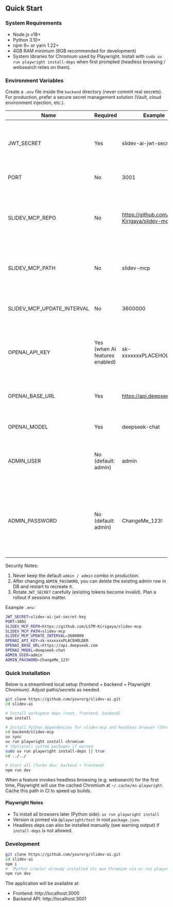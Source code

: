 ## Quick Start
### System Requirements
- Node.js v18+
- Python 3.10+
- npm 9+ or yarn 1.22+
- 4GB RAM minimum (8GB recommended for development)
- System libraries for Chromium used by Playwright. Install with `sudo uv run playwright install-deps` when first prompted (headless browsing / websearch relies on them).

### Environment Variables

Create a `.env` file inside the `backend` directory (never commit real secrets). For production, prefer a secure secret management solution (Vault, cloud environment injection, etc.).

| Name | Required | Example | Description |
| ---- | -------- | ------- | ----------- |
| JWT_SECRET | Yes | slidev-ai-jwt-secret-key | Symmetric key used to sign/verify JWT. Use a long random value in production. |
| PORT | No | 3001 | Backend service listening port. |
| SLIDEV_MCP_REPO | No | https://github.com/LSTM-Kirigaya/slidev-mcp | MCP (Model Capability Plugin) repository URL. Will be cloned if missing locally at startup. |
| SLIDEV_MCP_PATH | No | slidev-mcp | Local storage path for the MCP repo (relative to project root or absolute). |
| SLIDEV_MCP_UPDATE_INTERVAL | No | 3600000 | Auto update check interval for MCP in milliseconds (example is 1 hour). |
| OPENAI_API_KEY | Yes (when AI features enabled) | sk-xxxxxxxPLACEHOLDER | API key for an OpenAI-compatible endpoint. Use your own key; do NOT commit it. |
| OPENAI_BASE_URL | Yes | https://api.deepseek.com | Base URL of the OpenAI-compatible API (can point to self-hosted/proxy). |
| OPENAI_MODEL | Yes | deepseek-chat | Default model name; adjust as needed. |
| ADMIN_USER | No (default: admin) | admin | Admin username created at first startup. Change on first deployment. |
| ADMIN_PASSWORD | No (default: admin) | ChangeMe_123! | Plaintext admin password used only at initialization (hashed before storing). Use a strong random value in production. |

Security Notes:
1. Never keep the default `admin / admin` combo in production.
2. After changing `ADMIN_PASSWORD`, you can delete the existing admin row in DB and restart to recreate it.
3. Rotate `JWT_SECRET` carefully (existing tokens become invalid). Plan a rollout if sessions matter.

Example `.env`:

```bash
JWT_SECRET=slidev-ai-jwt-secret-key
PORT=3001
SLIDEV_MCP_REPO=https://github.com/LSTM-Kirigaya/slidev-mcp
SLIDEV_MCP_PATH=slidev-mcp
SLIDEV_MCP_UPDATE_INTERVAL=3600000
OPENAI_API_KEY=sk-xxxxxxxPLACEHOLDER
OPENAI_BASE_URL=https://api.deepseek.com
OPENAI_MODEL=deepseek-chat
ADMIN_USER=admin
ADMIN_PASSWORD=ChangeMe_123!
```

### Quick Installation

Below is a streamlined local setup (frontend + backend + Playwright Chromium). Adjust paths/secrets as needed.

```bash
git clone https://github.com/yourorg/slidev-ai.git
cd slidev-ai

# Install workspace deps (root, frontend, backend)
npm install

# Install Python dependencies for slidev-mcp and headless browser (Chromium)
cd backend/slidev-mcp
uv sync
uv run playwright install chromium
# (Optional) system packages if warned
sudo uv run playwright install-deps || true
cd ../../

# Start all (Turbo dev: backend + frontend)
npm run dev
```

When a feature invokes headless browsing (e.g. websearch) for the first time, Playwright will use the cached Chromium at `~/.cache/ms-playwright`. Cache this path in CI to speed up builds.

#### Playwright Notes
- To install all browsers later (Python side): `uv run playwright install`
- Version is pinned via `@playwright/test` in root `package.json`.
- Headless deps can also be installed manually (see warning output) if `install-deps` is not allowed.

### Development

```bash
git clone https://github.com/yourorg/slidev-ai.git
cd slidev-ai
npm i
# （Python crawler already installed its own Chromium via uv run playwright install）
npm run dev
```

The application will be available at:
- Frontend: http://localhost:3000
- Backend API: http://localhost:3001